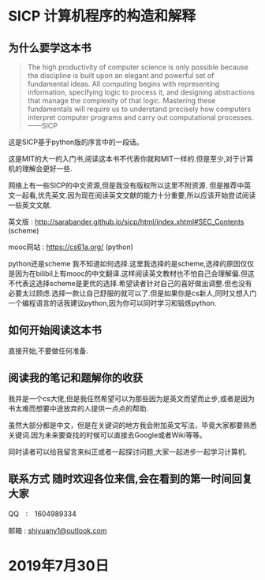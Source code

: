 # SICP 计算机程序的构造和解释

## 为什么要学这本书

>The high productivity of computer science is only possible because the discipline is built upon an elegant and powerful set of fundamental ideas. All computing begins with representing information, specifying logic to process it, and designing abstractions that manage the complexity of that logic. Mastering these fundamentals will require us to understand precisely how computers interpret computer programs and carry out computational processes.——SICP

这是SICP基于python版的序言中的一段话。

这是MIT的大一的入门书,阅读这本书不代表你就和MIT一样的.但是至少,对于计算机的理解会更好一些.

网络上有一些SICP的中文资源,但是我没有版权所以这里不附资源.
但是推荐中英文一起看,优先英文.因为现在阅读英文文献的能力十分重要,所以应该开始尝试阅读一些英文文献.

英文版 : http://sarabander.github.io/sicp/html/index.xhtml#SEC_Contents (scheme)

mooc网站 : https://cs61a.org/ (python)

python还是scheme 我不知道如何选择.这里我选择的是scheme,选择的原因仅仅是因为在bilibil上有mooc的中文翻译.这样阅读英文教材也不怕自己会理解偏.但这不代表这选择scheme是更优的选择.希望读者针对自己的喜好做出调整.但也没有必要太过顾虑.选择一款让自己舒服的就可以了.但是如果你是cs新人,同时又想入门一个编程语言的话我建议python,因为你可以同时学习和锻炼python.

## 如何开始阅读这本书

直接开始,不要做任何准备.

## 阅读我的笔记和题解你的收获

我并是一个cs大佬,但是我任然希望可以为那些因为是英文而望而止步,或者是因为书太难而想要中途放弃的人提供一点点的帮助.

虽然大部分都是中文，但是在关键词的地方我会附加英文写法，毕竟大家都要熟悉关键词.因为未来要查找的时候可以直接去Google或者Wiki等等。

同时读者可以给我留言来纠正或者一起探讨问题,大家一起进步一起学习计算机.

## 联系方式 随时欢迎各位来信,会在看到的第一时间回复大家

QQ　:　1604989334

邮箱 : shiyuany1@outlook.com

# 2019年7月30日